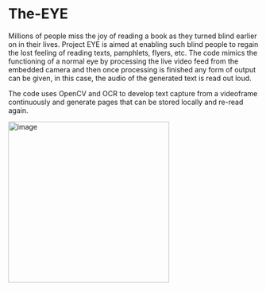 # The-EYE
Millions of people miss the joy of reading a book as they turned blind earlier on in their lives. Project EYE is aimed at enabling such blind people to regain the lost feeling of reading texts, pamphlets, flyers, etc.
The code mimics the functioning of a normal eye by processing the live video feed from the embedded camera and then once processing is finished any form of output can be given, in this case, the audio of the generated text is read out loud.

The code uses OpenCV and OCR to develop text capture from a videoframe continuously and generate pages that can be stored locally and re-read again.



<img width="324" alt="image" src="https://github.com/Sooryan98/The-EYE/assets/67855335/55a9e028-367a-4963-8f7b-fcb951513bc3">
